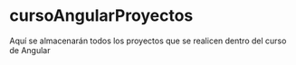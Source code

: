 # cursoAngularProyectos
Aquí se almacenarán todos los proyectos que se realicen dentro del curso de Angular
